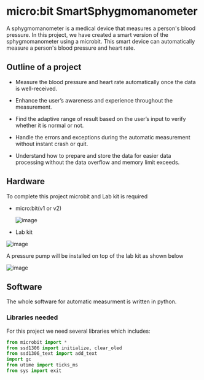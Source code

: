 # micro:bit SmartSphygmomanometer
A sphygmomanometer is a medical device that measures a person's blood pressure. In this project, we have created a smart version of the sphygmomanometer using a microbit. This smart device can automatically measure a person's blood pressure and heart rate.

## Outline of a project

 - Measure the blood pressure and heart rate automatically once the data is well-received.

 - Enhance the user’s awareness and experience throughout the measurement.

 - Find the adaptive range of result based on the user’s input to verify whether it is normal or not.

 - Handle the errors and exceptions during the automatic measurement without instant crash or quit.

 - Understand how to prepare and store the data for easier data processing without the data overflow and memory limit exceeds.
## Hardware
To complete this project microbit and Lab kit is required

 - micro:bit(v1 or v2)
   
   ![image](https://github.com/medex256/SmartSphygmomanometer/assets/144814946/7f6fec12-e8c9-48ac-93a6-08dd93e95142)

 
 - Lab kit
   
  ![image](https://github.com/medex256/SmartSphygmomanometer/assets/144814946/569f9e65-7440-4ecd-8fb8-ed79a9bc0be2)

  A pressure pump will be installed on top of the lab kit as shown below 
  
  ![image](https://github.com/medex256/SmartSphygmomanometer/assets/144814946/32368a33-181f-464d-971b-b5675a17ef6e)
  ## Software
  The whole software for automatic measurment is written in python.
  ### Libraries needed
  
  For this project we need several libraries which includes:
 
``` python
from microbit import *
from ssd1306 import initialize, clear_oled
from ssd1306_text import add_text
import gc
from utime import ticks_ms
from sys import exit
```
  



   






